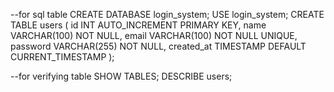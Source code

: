 --for sql table
CREATE DATABASE login_system;
USE login_system;
CREATE TABLE users (
    id INT AUTO_INCREMENT PRIMARY KEY,
    name VARCHAR(100) NOT NULL,
    email VARCHAR(100) NOT NULL UNIQUE,
    password VARCHAR(255) NOT NULL,
    created_at TIMESTAMP DEFAULT CURRENT_TIMESTAMP
);


--for verifying table
SHOW TABLES;
DESCRIBE users;
